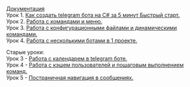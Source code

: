 [Документация](https://prethink.gitbook.io/prtelegrambot)    
Урок 1. [Как создать telegram бота на C# за 5 минут  Быстрый старт.](https://youtu.be/9orn55CWXXw)      
Урок 2. [Работа с командами и меню.](https://youtu.be/WF4KOCx_RB4)      
Урок 3. [Работа с конфигурационными файлами и динамическими командами.](https://youtu.be/eebEUvEOaho)      
Урок 4. [Работа с несколькими ботами в 1 проекте.](https://youtu.be/eebEUvEOaho)      


Старые уроки:      
Урок 3 - [Работа с календарем в telegram боте.](https://youtu.be/3QbR1rpzNNY)      
Урок 4 - [Работа с кэшем пользователей и пошаговым выполнением команд.](https://youtu.be/xqX67ptLiQ4)       
Урок 5 - [Постраничная навигация в сообщениях.](https://youtu.be/dCiUbCqEJwc)       
